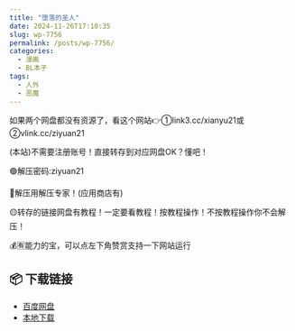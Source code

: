 ```yaml
---
title: "堕落的圣人"
date: 2024-11-26T17:10:35
slug: wp-7756
permalink: /posts/wp-7756/
categories:
  - 漫画
  - BL本子
tags:
  - 人外
  - 恶魔
---
```


如果两个网盘都没有资源了，看这个网站👉①link3.cc/xianyu21或②vlink.cc/ziyuan21

(本站)不需要注册账号！直接转存到对应网盘OK？懂吧！

🟢解压密码:ziyuan21

🔵解压用解压专家！(应用商店有)

🟡转存的链接网盘有教程！一定要看教程！按教程操作！不按教程操作你不会解压！

💰🈶能力的宝，可以点左下角赞赏支持一下网站运行

## 📦 下载链接
- [百度网盘](https://blziyuan21.com/pay-download/7756?key=aea1e27658&down_id=0)
- [本地下载](https://blziyuan21.com/pay-download/7756?key=aea1e27658&down_id=1)

